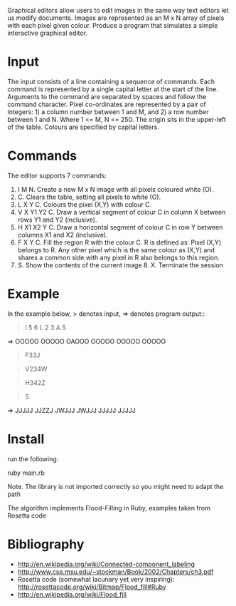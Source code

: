 Graphical editors allow users to edit images in the same way text editors let us modify documents. Images are represented as an M x N array of pixels with each pixel given colour.
Produce a program that simulates a simple interactive graphical editor.

Input
=====

The input consists of a line containing a sequence of commands. Each command is represented by a single capital letter at the start of the line. Arguments to the command are separated by spaces and follow the command character.
Pixel co-ordinates are represented by a pair of integers: 1) a column number between 1 and M, and 2) a row number between 1 and N. Where 1 <= M, N <= 250. The origin sits in the upper-left of the table. Colours are specified by capital letters.

Commands
========

The editor supports 7 commands:

1. I M N. Create a new M x N image with all pixels coloured white (O).
2. C. Clears the table, setting all pixels to white (O).
3. L X Y C. Colours the pixel (X,Y) with colour C.
4. V X Y1 Y2 C. Draw a vertical segment of colour C in column X between rows Y1 and Y2 (inclusive).
5. H X1 X2 Y C. Draw a horizontal segment of colour C in row Y between columns X1 and X2 (inclusive).
6. F X Y C. Fill the region R with the colour C. R is defined as: Pixel (X,Y) belongs to R. Any other pixel which is the same colour as (X,Y) and shares a common side with any pixel in R also belongs to this region.
7. S. Show the contents of the current image 8. X. Terminate the session

Example
=======

In the example below, > denotes input, => denotes program output::

 >I 5 6 
 >L 2 3 A 
 >S

 => 
 OOOOO 
 OOOOO 
 OAOOO 
 OOOOO 
 OOOOO 
 OOOOO

 >F33J 

 >V234W 

 >H342Z 

 >S

=> 
 JJJJJ
 JJZZJ
 JWJJJ
 JWJJJ
 JJJJJ
 JJJJJ

Install
=======

run the following:

 ruby main.rb

Note. The library is not imported correctly so you might need to adapt the path

The algorithm implements Flood-Filling in Ruby, examples taken from Rosetta code

Bibliography 
============

* http://en.wikipedia.org/wiki/Connected-component_labeling
* http://www.cse.msu.edu/~stockman/Book/2002/Chapters/ch3.pdf
* Rosetta code (somewhat lacunary yet very inspiring): http://rosettacode.org/wiki/Bitmap/Flood_fill#Ruby
* http://en.wikipedia.org/wiki/Flood_fill
